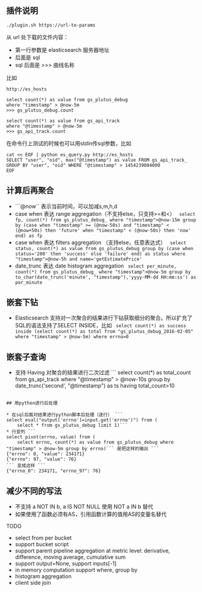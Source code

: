 ## 插件说明

```
./plugin.sh https://url-to-params
```

从 url 处下载的文件内容：

* 第一行参数是 elasticsearch 服务器地址
* 后面是 sql
* sql 后面是 >>> 曲线名称

比如

```
http://es_hosts

select count(*) as value from gs_plutus_debug
where "timestamp" > @now-5m
>>> gs_plutus_debug.count

select count(*) as value from gs_api_track
where "@timestamp" > @now-5m
>>> gs_api_track.count
```

在命令行上测试的时候也可以用stdin传sql参数，比如

```
cat << EOF | python es_query.py http://es_hosts
SELECT "user", "oid", max("@timestamp") as value FROM gs_api_track_ GROUP BY "user", "oid" WHERE "@timestamp" > 1454239084000
EOF
```
## 计算后再聚合

* ```@now`` 表示当前时间，可以加减s,m,h,d
* case when 表达 range aggregation（不支持else，只支持>=和<） ```
select fp, count(*) from gs_plutus_debug_
    where "timestamp">@now-15m group by (case when "timestamp" >= (@now-50s) and "timestamp" < (@now+50s) then 'future'
    when "timestamp" < (@now-50s) then 'now' end) as fp```
* case when 表达 filters aggregation （支持else，任意表达式） ```
select status, count(*) as value from gs_plutus_debug
    group by (case when status='200' then 'success' else 'failure' end) as status
    where "timestamp">@now-5h and name='getEstimatePrice'```
* date_trunc 表达 date histogram aggregation ```
select per_minute, count(*) from gs_plutus_debug_
    where "timestamp">@now-5m group by to_char(date_trunc('minute', "timestamp"),'yyyy-MM-dd HH:mm:ss') as per_minute```


## 嵌套下钻

* Elasticsearch 支持对一次聚合的结果进行下钻获取细分的聚合。所以扩充了SQL的语法支持了SELECT INSIDE，比如 ```
select count(*) as success inside (select count(*) as total
from "gs_plutus_debug_2016-02-05" where "timestamp" > @now-5m) where errno=0```

## 嵌套子查询

* 支持 Having 对聚合的结果进行二次过滤 ```
select count(*) as total_count from gs_api_track
    where "@timestamp" > @now-10s group by date_trunc('second', "@timestamp") as ts
    having total_count>10
```

## 用python进行后处理

* 在sql后面对结果进行python脚本后处理（逐行） ```
select eval("output['errno']=input.get('errno')") from (
    select * from gs_plutus_debug limit 1)```
* 行变列 ```
select pivot(errno, value) from (
    select errno, count(*) as value from gs_plutus_debug where "timestamp" > @now-5m group by errno)``` 是把这样的输出 ```
{"errno": 0, "value": 234171}
{"errno": 97, "value": 76}
``` 变成这样 ```
{"errno_0": 234171, "errno_97": 76}
```

## 减少不同的写法

* 不支持 a NOT IN b, a IS NOT NULL 使用 NOT a IN b 替代
* 如果使用了函数必须有AS，引用函数计算的值用AS的变量名替代

TODO

* select from per bucket
* support bucket script
* support parent pipeline aggregation at metric level: derivative, difference, moving average, cumulative sum
* support output=None, support inputs[-1]
* in memory computation support where, group by
* histogram aggregation
* client side join
